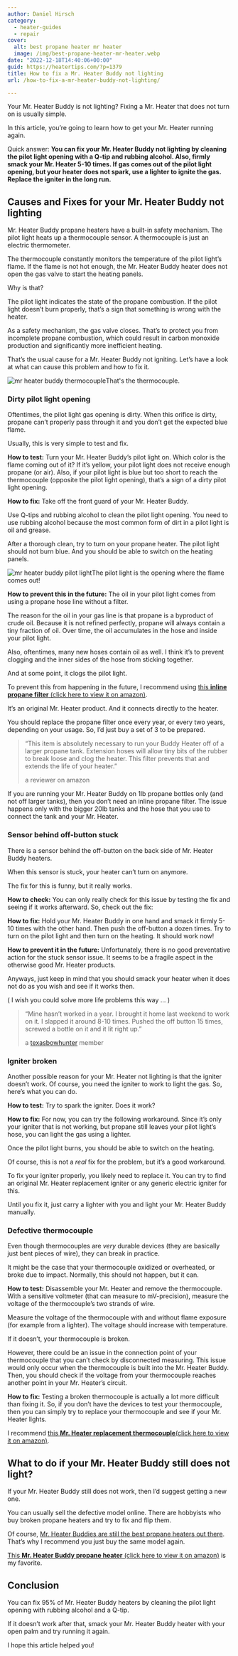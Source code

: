 ```yaml
---
author: Daniel Hirsch
category:
  - heater-guides
  - repair
cover:
  alt: best propane heater mr heater
  image: /img/best-propane-heater-mr-heater.webp
date: "2022-12-18T14:40:06+00:00"
guid: https://heatertips.com/?p=1379
title: How to fix a Mr. Heater Buddy not lighting
url: /how-to-fix-a-mr-heater-buddy-not-lighting/

---
```

Your Mr. Heater Buddy is not lighting? Fixing a Mr. Heater that does not turn on is usually simple.

In this article, you’re going to learn how to get your Mr. Heater running again.

Quick answer: **You can fix your Mr. Heater Buddy not lighting by cleaning the pilot light opening with a Q-tip and rubbing alcohol. Also, firmly smack your Mr. Heater 5-10 times. If gas comes out of the pilot light opening, but your heater does not spark, use a lighter to ignite the gas. Replace the igniter in the long run.**

## Causes and Fixes for your Mr. Heater Buddy not lighting

Mr. Heater Buddy propane heaters have a built-in safety mechanism. The pilot light heats up a thermocouple sensor. A thermocouple is just an electric thermometer.

The thermocouple constantly monitors the temperature of the pilot light’s flame. If the flame is not hot enough, the Mr. Heater Buddy heater does not open the gas valve to start the heating panels.

Why is that?

The pilot light indicates the state of the propane combustion. If the pilot light doesn’t burn properly, that’s a sign that something is wrong with the heater.

As a safety mechanism, the gas valve closes. That’s to protect you from incomplete propane combustion, which could result in carbon monoxide production and significantly more inefficient heating.

That’s the usual cause for a Mr. Heater Buddy not igniting. Let’s have a look at what can cause this problem and how to fix it.

![mr heater buddy thermocouple](/img/mr-heater-buddy-thermocouple.webp)That's the thermocouple.

### Dirty pilot light opening

Oftentimes, the pilot light gas opening is dirty. When this orifice is dirty, propane can’t properly pass through it and you don’t get the expected blue flame.

Usually, this is very simple to test and fix.

**How to test:** Turn your Mr. Heater Buddy’s pilot light on. Which color is the flame coming out of it? If it’s yellow, your pilot light does not receive enough propane (or air). Also, if your pilot light is blue but too short to reach the thermocouple (opposite the pilot light opening), that’s a sign of a dirty pilot light opening.

**How to fix:** Take off the front guard of your Mr. Heater Buddy.

Use Q-tips and rubbing alcohol to clean the pilot light opening. You need to use rubbing alcohol because the most common form of dirt in a pilot light is oil and grease.

After a thorough clean, try to turn on your propane heater. The pilot light should not burn blue. And you should be able to switch on the heating panels.

![mr heater buddy pilot light](/img/mr-heater-buddy-pilot-light.webp)The pilot light is the opening where the flame comes out!

**How to prevent this in the future:** The oil in your pilot light comes from using a propane hose line without a filter.

The reason for the oil in your gas line is that propane is a byproduct of crude oil. Because it is not refined perfectly, propane will always contain a tiny fraction of oil. Over time, the oil accumulates in the hose and inside your pilot light.

Also, oftentimes, many new hoses contain oil as well. I think it’s to prevent clogging and the inner sides of the hose from sticking together.

And at some point, it clogs the pilot light.

To prevent this from happening in the future, I recommend using [this **inline propane filter** (click here to view it on amazon)](https://www.amazon.com/Mr-Heater-Portable-Heaters-F273699/dp/B000HE8P2O?crid=HZC4JBEMO7PC&keywords=inline+propane+filter&qid=1671369028&sprefix=inline+propane+filte%2Caps%2C194&sr=8-3&linkCode=ll1&tag=heatertips-20&linkId=1a93f0e5cf27fbb60e8b4e39a85386f4&language=en_US&ref_=as_li_ss_tl).

It’s an original Mr. Heater product. And it connects directly to the heater.

You should replace the propane filter once every year, or every two years, depending on your usage. So, I’d just buy a set of 3 to be prepared.

> “This item is absolutely necessary to run your Buddy Heater off of a larger propane tank. Extension hoses will allow tiny bits of the rubber to break loose and clog the heater. This filter prevents that and extends the life of your heater.”
>
> a reviewer on amazon

If you are running your Mr. Heater Buddy on 1lb propane bottles only (and not off larger tanks), then you don’t need an inline propane filter. The issue happens only with the bigger 20lb tanks and the hose that you use to connect the tank and your Mr. Heater.

### Sensor behind off-button stuck

There is a sensor behind the off-button on the back side of Mr. Heater Buddy heaters.

When this sensor is stuck, your heater can’t turn on anymore.

The fix for this is funny, but it really works.

**How to check:** You can only really check for this issue by testing the fix and seeing if it works afterward. So, check out the fix:

**How to fix:** Hold your Mr. Heater Buddy in one hand and smack it firmly 5-10 times with the other hand. Then push the off-button a dozen times. Try to turn on the pilot light and then turn on the heating. It should work now!

**How to prevent it in the future:** Unfortunately, there is no good preventative action for the stuck sensor issue. It seems to be a fragile aspect in the otherwise good Mr. Heater products.

Anyways, just keep in mind that you should smack your heater when it does not do as you wish and see if it works then.

( I wish you could solve more life problems this way … )

> “Mine hasn’t worked in a year. I brought it home last weekend to work on it. I slapped it around 8-10 times. Pushed the off button 15 times, screwed a bottle on it and it lit right up.”
>
> a [texasbowhunter](http://discussions.texasbowhunter.com/showthread.php?t=748297) member

### Igniter broken

Another possible reason for your Mr. Heater not lighting is that the igniter doesn’t work. Of course, you need the igniter to work to light the gas. So, here’s what you can do.

**How to test:** Try to spark the igniter. Does it work?

**How to fix:** For now, you can try the following workaround. Since it’s only your igniter that is not working, but propane still leaves your pilot light’s hose, you can light the gas using a lighter.

Once the pilot light burns, you should be able to switch on the heating.

Of course, this is not a _real_ fix for the problem, but it’s a good workaround.

To fix your igniter properly, you likely need to replace it. You can try to find an original Mr. Heater replacement igniter or any generic electric igniter for this.

Until you fix it, just carry a lighter with you and light your Mr. Heater Buddy manually.

### Defective thermocouple

Even though thermocouples are _very_ durable devices (they are basically just bent pieces of wire), they can break in practice.

It might be the case that your thermocouple oxidized or overheated, or broke due to impact. Normally, this should not happen, but it can.

**How to test:** Disassemble your Mr. Heater and remove the thermocouple. With a sensitive voltmeter (that can measure to mV-precision), measure the voltage of the thermocouple’s two strands of wire.

Measure the voltage of the thermocouple with and without flame exposure (for example from a lighter). The voltage should increase with temperature.

If it doesn’t, your thermocouple is broken.

However, there could be an issue in the connection point of your thermocouple that you can’t check by disconnected measuring. This issue would only occur when the thermocouple is built into the Mr. Heater Buddy. Then, you should check if the voltage from your thermocouple reaches another point in your Mr. Heater’s circuit.

**How to fix:** Testing a broken thermocouple is actually a lot more difficult than fixing it. So, if you don’t have the devices to test your thermocouple, then you can simply try to replace your thermocouple and see if your Mr. Heater lights.

I recommend [this **Mr. Heater replacement thermocouple**(click here to view it on amazon)](https://www.amazon.com/Heater-Replacement-Thermocouple-replaces-F273117/dp/B00NXFRSVI?keywords=mr+heater+igniter+replacement&qid=1671370370&sprefix=igniter+mr+heater%2Caps%2C167&sr=8-3&linkCode=ll1&tag=heatertips-20&linkId=76646ac0342e29ba940ce19ce3cd8465&language=en_US&ref_=as_li_ss_tl).

## What to do if your Mr. Heater Buddy still does not light?

If your Mr. Heater Buddy still does not work, then I’d suggest getting a new one.

You can usually sell the defective model online. There are hobbyists who buy broken propane heaters and try to fix and flip them.

Of course, [Mr. Heater Buddies are still the best propane heaters out there](/recommended-products/propane-heater/). That’s why I recommend you just buy the same model again.

[This **Mr. Heater Buddy propane heater** (click here to view it on amazon)](https://www.amazon.com/Mr-Heater-F232000-Indoor-Safe-Portable/dp/B002G51BZU?keywords=mr+heater&qid=1671372509&sr=8-2&linkCode=ll1&tag=heatertips-20&linkId=d8c6e44edfa742762a2898c693214cdf&language=en_US&ref_=as_li_ss_tl) is my favorite.

## Conclusion

You can fix 95% of Mr. Heater Buddy heaters by cleaning the pilot light opening with rubbing alcohol and a Q-tip.

If it doesn’t work after that, smack your Mr. Heater Buddy heater with your open palm and try running it again.

I hope this article helped you!

